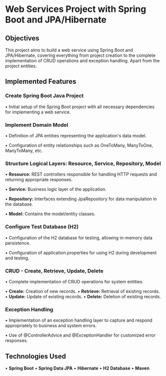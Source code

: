 # Web Services Project with Spring Boot and JPA/Hibernate


## Objectives

This project aims to build a web service using Spring Boot and JPA/Hibernate, covering everything from project creation to the complete implementation of CRUD operations and exception handling.
Apart from the project entities.

## Implemented Features

### Create Spring Boot Java Project

• Initial setup of the Spring Boot project with all necessary dependencies for implementing a web service.

### Implement Domain Model

• Definition of JPA entities representing the application's data model.

• Configuration of entity relationships such as OneToMany, ManyToOne, ManyToMany, etc.

### Structure Logical Layers: Resource, Service, Repository, Model

• **Resource:** REST controllers responsible for handling HTTP requests and returning appropriate responses.

• **Service:** Business logic layer of the application.

• **Repository:** Interfaces extending JpaRepository for data manipulation in the database.

• **Model:** Contains the model/entity classes.

### Configure Test Database (H2)

• Configuration of the H2 database for testing, allowing in-memory data persistence.

• Configuration of application.properties for using H2 during development and testing.

### CRUD - Create, Retrieve, Update, Delete

• Complete implementation of CRUD operations for system entities.

• **Create:** Creation of new records.
• **Retrieve:** Retrieval of existing records.
• **Update:** Update of existing records.
• **Delete:** Deletion of existing records.
    
### Exception Handling

• Implementation of an exception handling layer to capture and respond appropriately to business and system errors.

• Use of @ControllerAdvice and @ExceptionHandler for customized error responses.

## Technologies Used

   • **Spring Boot**
   • **Spring Data JPA**
   • **Hibernate**
   • **H2 Database**
   • **Maven**

